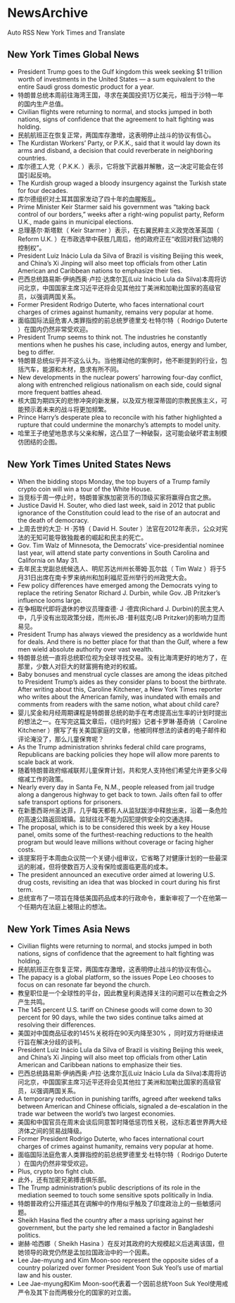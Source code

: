 # NewsArchive
Auto RSS New York Times and Translate

## New York Times Global News
* President Trump goes to the Gulf kingdom this week seeking $1 trillion worth of investments in the United States — a sum equivalent to the entire Saudi gross domestic product for a year.
* 特朗普总统本周前往海湾王国，寻求在美国投资1万亿美元，相当于沙特一年的国内生产总值。
* Civilian flights were returning to normal, and stocks jumped in both nations, signs of confidence that the agreement to halt fighting was holding.
* 民航航班正在恢复正常，两国库存激增，这表明停止战斗的协议有信心。
* The Kurdistan Workers’ Party, or P.K.K., said that it would lay down its arms and disband, a decision that could reverberate in neighboring countries.
* 库尔德工人党（ P.K.K. ）表示，它将放下武器并解散，这一决定可能会在邻国引起反响。
* The Kurdish group waged a bloody insurgency against the Turkish state for four decades.
* 库尔德组织对土耳其国家发动了四十年的血腥叛乱。
* Prime Minister Keir Starmer said his government was “taking back control of our borders,” weeks after a right-wing populist party, Reform U.K., made gains in municipal elections.
* 总理基尔·斯塔默（ Keir Starmer ）表示，在右翼民粹主义政党改革英国（ Reform U.K. ）在市政选举中获胜几周后，他的政府正在“收回对我们边境的控制权”。
* President Luiz Inácio Lula da Silva of Brazil is visiting Beijing this week, and China’s Xi Jinping will also meet top officials from other Latin American and Caribbean nations to emphasize their ties.
* 巴西总统路易斯·伊纳西奥·卢拉·达席尔瓦(Luiz Inácio Lula da Silva)本周将访问北京，中国国家主席习近平还将会见其他拉丁美洲和加勒比国家的高级官员，以强调两国关系。
* Former President Rodrigo Duterte, who faces international court charges of crimes against humanity, remains very popular at home.
* 面临国际法庭危害人类罪指控的前总统罗德里戈·杜特尔特（ Rodrigo Duterte ）在国内仍然非常受欢迎。
* President Trump seems to think not. The industries he constantly mentions when he pushes his case, including autos, energy and lumber, beg to differ.
* 特朗普总统似乎并不这么认为。当他推动他的案例时，他不断提到的行业，包括汽车，能源和木材，恳求有所不同。
* New developments in the nuclear powers’ harrowing four-day conflict, along with entrenched religious nationalism on each side, could signal more frequent battles ahead.
* 核大国为期四天的悲惨冲突的新发展，以及双方根深蒂固的宗教民族主义，可能预示着未来的战斗将更加频繁。
* Prince Harry’s desperate plea to reconcile with his father highlighted a rupture that could undermine the monarchy’s attempts to model unity.
* 哈里王子绝望地恳求与父亲和解，这凸显了一种破裂，这可能会破坏君主制模仿团结的企图。

## New York Times United States News
* When the bidding stops Monday, the top buyers of a Trump family crypto coin will win a tour of the White House.
* 当竞标于周一停止时，特朗普家族加密货币的顶级买家将赢得白宫之旅。
* Justice David H. Souter, who died last week, said in 2012 that public ignorance of the Constitution could lead to the rise of an autocrat and the death of democracy.
* 上周去世的大卫· H ·苏特（ David H. Souter ）法官在2012年表示，公众对宪法的无知可能导致独裁者的崛起和民主的死亡。
* Gov. Tim Walz of Minnesota, the Democrats’ vice-presidential nominee last year, will attend state party conventions in South Carolina and California on May 31.
* 去年民主党副总统候选人、明尼苏达州州长蒂姆·瓦尔兹（ Tim Walz ）将于5月31日出席在南卡罗来纳州和加利福尼亚州举行的州政党大会。
* Few policy differences have emerged among the Democrats vying to replace the retiring Senator Richard J. Durbin, while Gov. JB Pritzker’s influence looms large.
* 在争相取代即将退休的参议员理查德· J ·德宾(Richard J. Durbin)的民主党人中，几乎没有出现政策分歧，而州长JB ·普利兹克(JB Pritzker)的影响力显而易见。
* President Trump has always viewed the presidency as a worldwide hunt for deals. And there is no better place for that than the Gulf, where a few men wield absolute authority over vast wealth.
* 特朗普总统一直将总统职位视为全球寻找交易。没有比海湾更好的地方了，在那里，少数人对巨大的财富拥有绝对的权威。
* Baby bonuses and menstrual cycle classes are among the ideas pitched to President Trump’s aides as they consider plans to boost the birthrate. After writing about this, Caroline Kitchener, a New York Times reporter who writes about the American family, was inundated with emails and comments from readers with the same notion, what about child care?
* 婴儿奖金和月经周期课程是特朗普总统的助手在考虑提高出生率的计划时提出的想法之一。在写完这篇文章后，《纽约时报》记者卡罗琳·基奇纳（ Caroline Kitchener ）撰写了有关美国家庭的文章，他被同样想法的读者的电子邮件和评论淹没了，那么儿童保育呢？
* As the Trump administration shrinks federal child care programs, Republicans are backing policies they hope will allow more parents to scale back at work.
* 随着特朗普政府缩减联邦儿童保育计划，共和党人支持他们希望允许更多父母缩减工作的政策。
* Nearly every day in Santa Fe, N.M., people released from jail trudge along a dangerous highway to get back to town. Jails often fail to offer safe transport options for prisoners.
* 在新墨西哥州圣达菲，几乎每天都有人从监狱跋涉中释放出来，沿着一条危险的高速公路返回城镇。监狱往往不能为囚犯提供安全的交通选择。
* The proposal, which is to be considered this week by a key House panel, omits some of the furthest-reaching reductions to the health program but would leave millions without coverage or facing higher costs.
* 该提案将于本周由众议院一个关键小组审议，它省略了对健康计划的一些最深远的削减，但将使数百万人没有保险或面临更高的成本。
* The president announced an executive order aimed at lowering U.S. drug costs, revisiting an idea that was blocked in court during his first term.
* 总统宣布了一项旨在降低美国药品成本的行政命令，重新审视了一个在他第一个任期内在法庭上被阻止的想法。

## New York Times Asia News
* Civilian flights were returning to normal, and stocks jumped in both nations, signs of confidence that the agreement to halt fighting was holding.
* 民航航班正在恢复正常，两国库存激增，这表明停止战斗的协议有信心。
* The papacy is a global platform, so the issues Pope Leo chooses to focus on can resonate far beyond the church.
* 教皇职位是一个全球性的平台，因此教皇利奥选择关注的问题可以在教会之外产生共鸣。
* The 145 percent U.S. tariff on Chinese goods will come down to 30 percent for 90 days, while the two sides continue talks aimed at resolving their differences.
* 美国对中国商品征收的145%关税将在90天内降至30% ，同时双方将继续进行旨在解决分歧的谈判。
* President Luiz Inácio Lula da Silva of Brazil is visiting Beijing this week, and China’s Xi Jinping will also meet top officials from other Latin American and Caribbean nations to emphasize their ties.
* 巴西总统路易斯·伊纳西奥·卢拉·达席尔瓦(Luiz Inácio Lula da Silva)本周将访问北京，中国国家主席习近平还将会见其他拉丁美洲和加勒比国家的高级官员，以强调两国关系。
* A temporary reduction in punishing tariffs, agreed after weekend talks between American and Chinese officials, signaled a de-escalation in the trade war between the world’s two largest economies.
* 美国和中国官员在周末会谈后同意暂时降低惩罚性关税，这标志着世界两大经济体之间的贸易战降级。
* Former President Rodrigo Duterte, who faces international court charges of crimes against humanity, remains very popular at home.
* 面临国际法庭危害人类罪指控的前总统罗德里戈·杜特尔特（ Rodrigo Duterte ）在国内仍然非常受欢迎。
* Plus, crypto bro fight club.
* 此外，还有加密兄弟搏击俱乐部。
* The Trump administration’s public descriptions of its role in the mediation seemed to touch some sensitive spots politically in India.
* 特朗普政府公开描述其在调解中的作用似乎触及了印度政治上的一些敏感问题。
* Sheikh Hasina fled the country after a mass uprising against her government, but the party she led remained a factor in Bangladeshi politics.
* 谢赫·哈西娜（ Sheikh Hasina ）在反对其政府的大规模起义后逃离该国，但她领导的政党仍然是孟加拉国政治中的一个因素。
* Lee Jae-myung and Kim Moon-soo represent the opposite sides of a country polarized over former President Yoon Suk Yeol’s use of martial law and his ouster.
* Lee Jae-myung和Kim Moon-soo代表着一个因前总统Yoon Suk Yeol使用戒严令及其下台而两极分化的国家的对立面。

